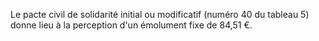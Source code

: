 Le pacte civil de solidarité initial ou modificatif (numéro 40 du tableau 5) donne lieu à la perception d'un émolument fixe de 84,51 €.
